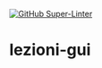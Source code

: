 [![GitHub Super-Linter](https://github.com/DanyB0/lezioni-gui/workflows/Lint%20Code%20Base/badge.svg)](https://github.com/marketplace/actions/super-linter)
# lezioni-gui
